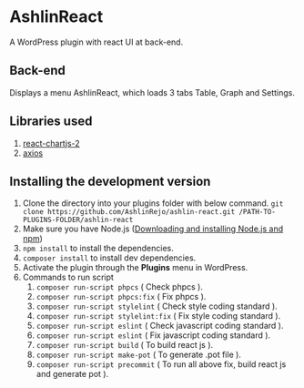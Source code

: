 # AshlinReact 

A WordPress plugin with react UI at back-end.

## Back-end

Displays a menu AshlinReact, which loads 3 tabs Table, Graph and Settings.

## Libraries used

1. [react-chartjs-2](https://www.npmjs.com/package/react-chartjs-2)
2. [axios](https://www.npmjs.com/package/axios)

## Installing the development version

1. Clone the directory into your plugins folder with below command.
   `git clone https://github.com/AshlinRejo/ashlin-react.git /PATH-TO-PLUGINS-FOLDER/ashlin-react`
2. Make sure you have Node.js ([Downloading and installing Node.js and npm](https://docs.npmjs.com/downloading-and-installing-node-js-and-npm))
3. `npm install` to install the dependencies.
4. `composer install` to install dev dependencies.
5. Activate the plugin through the **Plugins** menu in WordPress.
6. Commands to run script
    1. `composer run-script phpcs` ( Check phpcs ).
    2. `composer run-script phpcs:fix` ( Fix phpcs ).
    3. `composer run-script stylelint` ( Check style coding standard ).
    4. `composer run-script stylelint:fix` ( Fix style coding standard ).
    5. `composer run-script eslint` ( Check javascript coding standard ).
    6. `composer run-script eslint` ( Fix javascript coding standard ).
    7. `composer run-script build` ( To build react js ).
    8. `composer run-script make-pot` ( To generate .pot file ).
    9. `composer run-script precommit` ( To run all above fix, build react js and generate pot ).